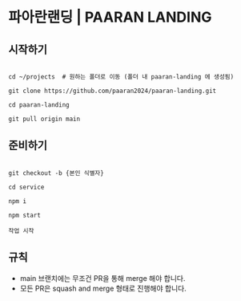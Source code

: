 # 파아란랜딩 | PAARAN LANDING

## 시작하기

```

cd ~/projects  # 원하는 폴더로 이동 (폴더 내 paaran-landing 에 생성됨)

git clone https://github.com/paaran2024/paaran-landing.git

cd paaran-landing

git pull origin main

```

## 준비하기

```

git checkout -b {본인 식별자}

cd service

npm i

npm start

작업 시작

```

## 규칙

- main 브랜치에는 무조건 PR을 통해 merge 해야 합니다.
- 모든 PR은 squash and merge 형태로 진행해야 합니다.
